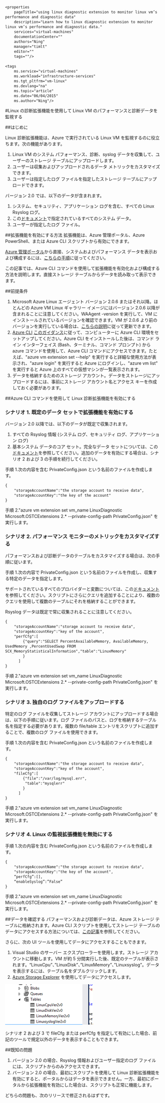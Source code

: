 	<properties
		pageTitle="using linux diagnostic extension to monitor linux vm’s performance and diagnostic data"
		description="Learn how to linux diagnostic extension to monitor linux vm’s performance and diagnostic data."
		services="virtual-machines"
		documentationCenter=""
    	authors="Ning"
		manager="timlt"
		editor=""
    	tags=""/>

	<tags
		ms.service="virtual-machines"
		ms.workload="infrastructure-services"
		ms.tgt_pltfrm="vm-linux"
		ms.devlang="na"
		ms.topic="article"
		ms.date="06/04/2015"
		ms.author="Ning"/>


#Linux の診断拡張機能を使用して Linux VM のパフォーマンスと診断データを監視する

##はじめに 

Linux 診断拡張機能は、Azure で実行されている Linux VM を監視するのに役立ちます。次の機能があります。

1.	Linux VM のシステム パフォーマンス、診断、syslog データを収集して、ユーザーのストレージ テーブルにアップロードします。
2.	ユーザーは収集およびアップロードされるデータ メトリックをカスタマイズできます。	
3.	ユーザーは指定したログ ファイルを指定したストレージ テーブルにアップロードできます。

バージョン 2.0 では、以下のデータが含まれます。

1.	システム、セキュリティ、アプリケーション ログを含む、すべての Linux Rsyslog ログ。
2.	この[ドキュメント](https://scx.codeplex.com/wikipage?title=xplatproviders&referringTitle=Documentation "ドキュメント")で指定されているすべてのシステム データ。
3.	ユーザーが指定したログ ファイル。

##拡張機能を有効にする方法 
拡張機能は、Azure 管理ポータル、Azure PowerShell、または Azure CLI スクリプトから有効にできます。

[Azure 管理ポータル](https://ms.portal.azure.com/#)から直接、システムおよびパフォーマンス データを表示および構成するには、[こちらの手順](http://azure.microsoft.com/blog/2014/09/02/windows-azure-virtual-machine-monitoring-with-wad-extension/ "Windows ブログへの URL")に従ってください。
 

この記事では、Azure CLI コマンドを使用して拡張機能を有効化および構成する方法を説明します。直接ストレージ テーブルからデータを読み取って表示できます。


##前提条件
1. Microsoft Azure Linux エージェント バージョン 2.0.6 またはそれ以降。ほとんどの Azure VM Linux ギャラリー イメージにはバージョン 2.0.6 以降が含まれることに注意してください。WAAgent -version を実行して、VM にインストールされているバージョンを確認できます。VM が 2.0.6 より前のバージョンを実行している場合は、[こちらの説明](https://github.com/Azure/WALinuxAgent "説明")に従って更新できます。
2.  [Azure CLI](./xplat-cli.md "Azure CLI") [このガイダンス](./xplat-cli-install.md "このガイダンス")に従って、コンピューターに Azure CLI 環境をセットアップしてください。Azure CLI をインストールした後は、コマンド ライン インターフェイス (Bash、ターミナル、コマンド プロンプト) から azure コマンドを使用して、Azure CLI コマンドにアクセスできます。たとえば、"azure vm extension set --help" を実行すると詳細な使用方法が表示され、"azure login" を実行すると Azure にログインし、"azure vm list" を実行すると Azure 上のすべての仮想マシンが一覧表示されます。
3. データを格納するためのストレージ アカウント。データをストレージにアップロードするには、事前にストレージ アカウント名とアクセス キーを作成しておく必要があります。


##Azure CLI コマンドを使用して Linux 診断拡張機能を有効にする 

###  シナリオ 1. 既定のデータ セットで拡張機能を有効にする
バージョン 2.0 以降では、以下のデータが既定で収集されます。
 
1. すべての Rsyslog 情報 (システム ログ、セキュリティ ログ、アプリケーション ログ)  
2. 基本システム データのコア セット。完全なデータ セットについては、この[ドキュメント](https://scx.codeplex.com/wikipage?title=xplatproviders&referringTitle=Documentation "ドキュメント")を参照してください。追加のデータを有効にする場合は、シナリオ 2 および 3 の手順を続行してください。

手順 1.次の内容を含む PrivateConfig.json という名前のファイルを作成します。

	{
     	"storageAccountName":"the storage account to receive data",
     	"storageAccountKey":"the key of the account"
	}

手順 2."azure vm extension set vm\_name LinuxDiagnostic Microsoft.OSTCExtensions 2.* --private-config-path PrivateConfig.json" を実行します。


###   シナリオ 2. パフォーマンス モニターのメトリックをカスタマイズする  
パフォーマンスおよび診断データのテーブルをカスタマイズする場合は、次の手順に従います。

手順 1.次の内容で PrivateConfig.json という名前のファイルを作成し、収集する特定のデータを指定します。

サポートされているすべてのプロバイダーと変数については、この[ドキュメント](https://scx.codeplex.com/wikipage?title=xplatproviders&referringTitle=Documentation "ドキュメント")を参照してください。スクリプトにさらにクエリを追加することにより、複数のクエリを使用して複数のテーブルにそれを格納することができます。

Rsyslog データは既定で常に収集されることに注意してください。

	{
     	"storageAccountName":"storage account to receive data",
     	"storageAccountKey":"key of the account",
      	"perfCfg":[
           	{"query":"SELECT PercentAvailableMemory, AvailableMemory, UsedMemory ,PercentUsedSwap FROM SCX_MemoryStatisticalInformation","table":"LinuxMemory"
           	}   
          ]
	}


手順 2."azure vm extension set vm\_name LinuxDiagnostic Microsoft.OSTCExtensions 2.* --private-config-path PrivateConfig.json" を実行します。


###   シナリオ 3. 独自のログ ファイルをアップロードする
特定のログ ファイルを収集してストレージ アカウントにアップロードする場合は、以下の手順に従います。ログ ファイルのパスと、ログを格納するテーブル名を指定する必要があります。複数の file/table エントリをスクリプトに追加することで、複数のログ ファイルを使用できます。

手順 1.次の内容を含む PrivateConfig.json という名前のファイルを作成します。

	{
     	"storageAccountName":"the storage account to receive data",
     	"storageAccountKey":"key of the account",
      	"fileCfg":[
           	{"file":"/var/log/mysql.err",
             "table":"mysqlerr"
           	} 
          ]
	}


手順 2."azure vm extension set vm\_name LinuxDiagnostic Microsoft.OSTCExtensions 2.* --private-config-path PrivateConfig.json" を実行します。


###   シナリオ 4. Linux の監視拡張機能を無効にする
手順 1.次の内容を含む PrivateConfig.json という名前のファイルを作成します。

	{
     	"storageAccountName":"the storage account to receive data",
     	"storageAccountKey":"the key of the account",
     	“perfCfg”:[],
     	“enableSyslog”:”False”
	}


手順 2."azure vm extension set vm\_name LinuxDiagnostic Microsoft.OSTCExtensions 2.* --private-config-path PrivateConfig.json" を実行します。


##データを確認する
パフォーマンスおよび診断データは、Azure ストレージ テーブルに格納されます。Azure CLI スクリプトを使用してストレージ テーブルのデータにアクセスする方法については、[この記事](./storage-ruby-how-to-use-table-storage.md "この記事")を参照してください。

さらに、次の UI ツールを使用してデータにアクセスすることもできます。

1.	Visual Studio のサーバー エクスプローラーを使用します。ストレージ アカウントに移動します。VM が約 5 分間実行した後、既定のテーブルが表示されます。“LinuxCpu”、”LinuxDisk”、”LinuxMemory”、”Linuxsyslog”。データを表示するには、テーブル名をダブルクリックします。 
2.	[Azure Storage Explorer](https://azurestorageexplorer.codeplex.com/ "Azure ストレージ エクスプローラー") を使用してデータにアクセスします。 

![image](./media/virtual-machines-linux-diagnostic-extension/no1.png)

シナリオ 2 および 3 で fileCfg または perfCfg を指定して有効にした場合、前記のツールで規定以外のデータを表示することもできます。



##既知の問題
1. バージョン 2.0 の場合、Rsyslog 情報およびユーザー指定のログ ファイルには、スクリプトからのみアクセスできます。
2. バージョン 2.0 の場合、最初にスクリプトを使用して Linux 診断拡張機能を有効にすると、ポータルからはデータを表示できません。一方、最初にポータルから拡張機能を有効にした場合は、スクリプトも正常に機能します。

どちらの問題も、次のリリースで修正されるはずです。


 

<!---HONumber=August15_HO6-->